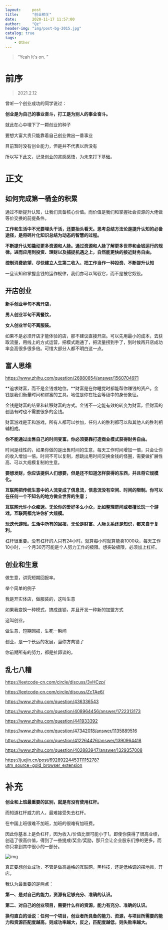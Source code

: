 ```yaml
---
layout:     post
title:      "创业相关"
date:       2020-11-17 11:57:00
author:     "Qz"
header-img: "img/post-bg-2015.jpg"
catalog: true
tags:
    - Other
---
```


> “Yeah It's on. ”
>



# 前序

> 2021.2.12 

曾听一个创业成功的同学说过：

**创业是为自己的事业奋斗，打工是为别人的事业奋斗。**

就此在心中埋下了一颗创业的种子

要想大富大贵只能靠着自己创业做出一番事业

目前暂时没有创业能力，但是并不代表以后没有

所以写下此文，记录创业的灵感感悟，为未来打下基础。






# 正文





## **如何完成第一桶金的积累**

通过不断提升认知，让我们具备核心价值。而价值是我们和掌握社会资源的大佬做等价交换的前提条件。



**工作和生活中不光要埋头干活，还要抬头看天。思考总结方法论是提升认知的必备途径，是将碎片化知识总结为动态的智慧的过程。**



**不断提升认知撬动更多资源和人脉。通过资源和人脉了解更多世界和金钱运行的规律。进而应用到投资、理财以及捕捉机遇之上，自然能更快的接近财务自由。**



**控制消费欲望、尽快建立人生第二收入、把工作当作一种投资、不断提升认知**



一旦认知和掌握金钱的运作规律，我们亦可以驾驭它，而不是被它奴役。



## 开店创业

**新手创业半句不离开店，**

**男人创业半句不离餐饮，**

**女人创业半句不离服装。**



如果不是必须开店才能体验的店，那不建议直接开店。可以先用最小的成本，去获取流量，用线上的方式运营，把模式跑通了，把流量捞到手了，到时候再开店成功率会高很多很多倍。可惜大部分人都不明白这一点。

## 富人思维

https://www.zhihu.com/question/26980854/answer/1560704971

**追求财富，而不是金钱或地位。**财富是在你睡觉时都能帮你赚钱的资产。金钱是我们衡量时间和财富的工具。地位是你在社会等级中的身份象征。

金钱是财富的结果和转移财富的方式。金钱不一定能有效的转变为财富，但财富的创造有时也不需要很多的金钱。

财富游戏是正和游戏，所有人都可以参加，任何人的胜利都可以和其他人的胜利相辅相成。

**你不能通过出售自己的时间变富。你必须要靠打造商业模式获得财务自由。**

 

时间是线性的，如果你做的是出售时间的生意，每天工作时间增加一倍，只会让你的收入增加一倍。时间不可以复制，想跳出用时间交换金钱的怪圈，需要做扩展性高、可以大规模复制的生意。

**要想发财，你应该提供人们想要，但是还不知道怎样获得的东西，并且将它规模化。**



**互联网把传统生意中的人流变成了信息流，信息流没有空间、时间的限制。你可以在任何一个不知名的地方做全世界的生意；**

**互联网允许小众痴迷。无论你的爱好多么小众，比如整理房间或者擅长玩一个游戏，互联网都允许你扩大规模。**



**玩迭代游戏。生活中所有的回报，无论是财富、人际关系还是知识，都来自于复利。**

 

杠杆很重要。没有杠杆的人只有24小时。就算每小时就算能卖1000块，每天工作10小时，一个月30万可能是个人努力工作的极限。想突破极限，必须加上杠杆。









## 创业和生意

做生意，讲究短期回报率。

举个简单的例子

我是开实体店，做服装的，这叫生意

如果我变换一种模式，搞成连锁，并且开发一种新的加盟方式

这叫创业。

做生意，短期回报，生死一瞬间

创业，是一个长远的发展，当你方向错了

你前期所有的努力，都是扯卵谈的。











## 乱七八糟



https://leetcode-cn.com/circle/discuss/3vHCzp/

https://leetcode-cn.com/circle/discuss/ZcTAe6/

https://www.zhihu.com/question/436336543

https://www.zhihu.com/question/408964456/answer/1722313173

https://www.zhihu.com/question/441933392

https://www.zhihu.com/question/47342018/answer/1135889516

https://www.zhihu.com/question/412264426/answer/1390964418

https://www.zhihu.com/question/402883947/answer/1329357008

https://juejin.cn/post/6928922445311115278?utm_source=gold_browser_extension





# 补充 

**创业和上班最重要的区别，就是有没有使用杠杆。**

而知道杠杆威力的人，最难接受失去杠杆。



在中国上班很难不加班，加班的很难有加班费。

因此你基本上是负杠杆，因为收入/价值比很可能小于1。即使你获得了很高业绩，创造了很高价值，得到了一些提成/奖金/奖励，那只会让企业股东们挣的更多。而你只拿到其中很小的一部分。

![img](https://pic4.zhimg.com/80/v2-d31d931e729b55c734e43669d9ed3122_720w.jpg?source=1940ef5c)

真正要想创业成功，不管是做高逼格的互联网，黑科技，还是低格调的摆地摊，开店。

我认为最重要的是两点：

**第一、是对自己的能力，资源有足够充分、准确的认识。**

**第二、对自己的创业项目，需要什么样的资源，能力有充分、准确的认识。**

**换句直白的话说：任何一个项目，创业者所具备的能力、资源，与项目所需要的能力和资源匹配度越高，则成功率越大，反之，匹配度越低，则失败率越大。**





